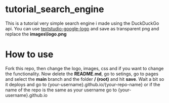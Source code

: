 # tutorial_search_engine
This is a tutorial very simple search engine i made using the DuckDuckGo api.
You can use [textstudio-google-logo](https://www.textstudio.com/logo/google-logo-602) and save as transparent png and replace the **images\logo.png**

# How to use

Fork this repo, then change the logo, images, css and if you want to change the functionality.
Now delete the **README.md**, go to setings, go to pages and select the **main** branch and the folder **/ (root)** and hit **save**.
Wait a bit so it deploys and go to {your-username}.github.io/{your-repo-name} or if the name of the repo is the same as your username go to {your-username}.github.io

